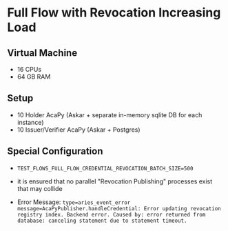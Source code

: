 # Full Flow with Revocation Increasing Load

## Virtual Machine
- 16 CPUs
- 64 GB RAM

## Setup
- 10 Holder AcaPy (Askar + separate in-memory sqlite DB for each instance)
- 10 Issuer/Verifier AcaPy (Askar + Postgres)   

## Special Configuration
- `TEST_FLOWS_FULL_FLOW_CREDENTIAL_REVOCATION_BATCH_SIZE=500`
- it is ensured that no parallel "Revocation Publishing" processes exist that may collide

- Error Message: `type=aries_event_error message=AcaPyPublisher.handleCredential: Error updating revocation registry index. Backend error. Caused by: error returned from database: canceling statement due to statement timeout.`